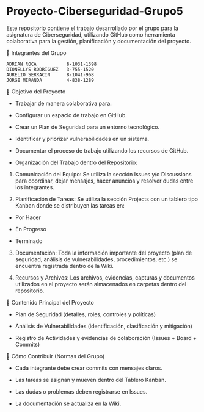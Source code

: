 # Proyecto-Ciberseguridad-Grupo5
Este repositorio contiene el trabajo desarrollado por el grupo para la asignatura de Ciberseguridad, utilizando GitHub como herramienta colaborativa para la gestión, planificación y documentación del proyecto.

  👥 Integrantes del Grupo

    ADRIAN ROCA	          8-1031-1398
    DIONELLYS RODRIGUEZ	  3-755-1520
    AURELIO SERRACIN	  8-1041-968
    JORGE MIRANDA	      4-838-1289


🎯 Objetivo del Proyecto

  - Trabajar de manera colaborativa para:

  - Configurar un espacio de trabajo en GitHub.

  - Crear un Plan de Seguridad para un entorno tecnológico.

  - Identificar y priorizar vulnerabilidades en un sistema.

  - Documentar el proceso de trabajo utilizando los recursos de GitHub.

  - Organización del Trabajo dentro del Repositorio:

1. Comunicación del Equipo:
Se utiliza la sección Issues y/o Discussions para coordinar, dejar mensajes, hacer anuncios y resolver dudas entre los integrantes.

2. Planificación de Tareas:
Se utiliza la sección Projects con un tablero tipo Kanban donde se distribuyen las tareas en:

  - Por Hacer

  - En Progreso

  - Terminado

3. Documentación:
Toda la información importante del proyecto (plan de seguridad, análisis de vulnerabilidades, procedimientos, etc.) se encuentra registrada dentro de la Wiki.

4. Recursos y Archivos:
Los archivos, evidencias, capturas y documentos utilizados en el proyecto serán almacenados en carpetas dentro del repositorio.

🔐 Contenido Principal del Proyecto

  - Plan de Seguridad (detalles, roles, controles y políticas)

  - Análisis de Vulnerabilidades (identificación, clasificación y mitigación)

  - Registro de Actividades y evidencias de colaboración (Issues + Board + Commits)

📎 Cómo Contribuir (Normas del Grupo)

  - Cada integrante debe crear commits con mensajes claros.

  - Las tareas se asignan y mueven dentro del Tablero Kanban.

  - Las dudas o problemas deben registrarse en Issues.

  - La documentación se actualiza en la Wiki.
